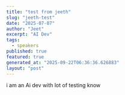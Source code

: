 ```yaml
---
title: "test from jeeth"
slug: "jeeth-test"
date: "2025-07-07"
author: "Jeet"
excerpt: "AI Dev"
tags:
  - speakers
published: true
featured: true
generated_at: "2025-09-22T06:36:36.626883"
layout: "post"
---
```


i am an Ai dev with lot of testing know